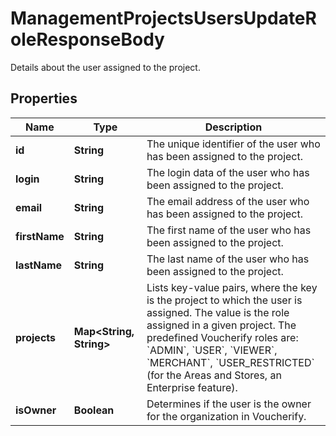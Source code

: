 

# ManagementProjectsUsersUpdateRoleResponseBody

Details about the user assigned to the project.

## Properties

| Name | Type | Description |
|------------ | ------------- | ------------- |
|**id** | **String** | The unique identifier of the user who has been assigned to the project. |
|**login** | **String** | The login data of the user who has been assigned to the project. |
|**email** | **String** | The email address of the user who has been assigned to the project. |
|**firstName** | **String** | The first name of the user who has been assigned to the project. |
|**lastName** | **String** | The last name of the user who has been assigned to the project. |
|**projects** | **Map&lt;String, String&gt;** | Lists key-value pairs, where the key is the project to which the user is assigned. The value is the role assigned in a given project. The predefined Voucherify roles are: &#x60;ADMIN&#x60;, &#x60;USER&#x60;, &#x60;VIEWER&#x60;, &#x60;MERCHANT&#x60;, &#x60;USER_RESTRICTED&#x60; (for the Areas and Stores, an Enterprise feature). |
|**isOwner** | **Boolean** | Determines if the user is the owner for the organization in Voucherify. |



